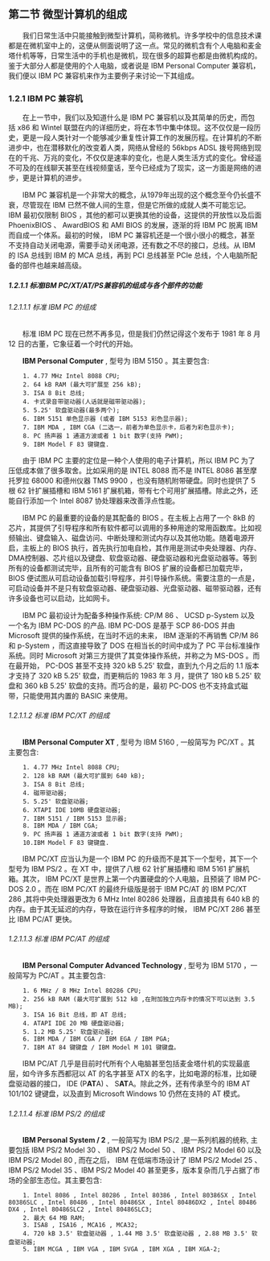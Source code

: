 ## 第二节 微型计算机的组成

　　我们日常生活中只能接触到微型计算机，简称微机。许多学校中的信息技术课都是在微机室中上的，这便从侧面说明了这一点。常见的微机含有个人电脑和麦金塔什机等等，日常生活中的手机也是微机，现在很多的超算也都是由微机构成的。鉴于大部分人都是使用的个人电脑，或者说是 IBM Personal Computer 兼容机，我们便以 IBM PC 兼容机来作为主要例子来讨论一下其组成。

### 1.2.1 IBM PC 兼容机

　　在上一节中，我们以及知道什么是 IBM PC 兼容机以及其简单的历史，而包括 x86 和 Wintel 联盟在内的详细历史，将在本节中集中体现。这不仅仅是一段历史，更是一段人类针对一个能够减少重复性计算工作的发展历程。在计算机的不断进步中，也在潜移默化的改变着人类，网络从曾经的 56kbps ADSL 拨号网络到现在的千兆、万兆的变化，不仅仅是速率的变化，也是人类生活方式的变化。曾经遥不可及的在线聊天甚至在线视频童话，至今已经成为了现实，这一方面是网络的进步，更是计算机的进步。

　　IBM PC 兼容机是一个非常大的概念，从1979年出现的这个概念至今仍长盛不衰，尽管现在 IBM 已然不做人间的生意，但是它所做的成就人类不可能忘记。IBM 最初仅限制 BIOS ，其他的都可以更换其他的设备，这提供的开放性以及后面 PhoenixBIOS 、 AwardBIOS 和 AMI BIOS 的发展，逐渐的将 IBM PC 脱离 IBM 而自成一个体系。最初的时候， IBM PC 兼容机还是一个很小很小的概念，甚至不支持自动关闭电源，需要手动关闭电源，还有数之不尽的接口，总线。从 IBM 的 ISA 总线到 IBM 的 MCA 总线，再到 PCI 总线甚至 PCIe 总线，个人电脑所配备的部件也越来越高级。

##### 1.2.1.1 标准IBM PC/XT/AT/PS兼容机的组成与各个部件的功能

###### 1.2.1.1.1 标准 IBM PC 的组成

　　标准 IBM PC 现在已然不再多见，但是我们仍然记得这个发布于 1981 年 8 月 12 日的古董，它象征着一个时代的开始。

　　**IBM Personal Computer** , 型号为 IBM 5150 。其主要包含:

        1. 4.77 MHz Intel 8088 CPU;
        2. 64 kB RAM (最大可扩展至 256 kB);
        3. ISA 8 Bit 总线;
        4. 卡式录音带驱动器(人话就是磁带驱动器);
        5. 5.25' 软盘驱动器(最多两个);
        6. IBM 5151 单色显示器 (或者 IBM 5153 彩色显示器);
        7. IBM MDA , IBM CGA (二选一，前者为单色显示卡，后者为彩色显示卡);
        8. PC 扬声器 1 通道方波或者 1 bit 数字(支持 PWM);
        9. IBM Model F 83 键键盘.

　　由于 IBM PC 主要的定位是一种个人使用的电子计算机，所以 IBM PC 为了压低成本做了很多取舍。比如采用的是 INTEL 8088 而不是 INTEL 8086 甚至摩托罗拉 68000 和德州仪器 TMS 9900 ，也没有随机附带硬盘。同时也提供了 5 根 62 针扩展插槽和 IBM 5161 扩展机箱，带有七个可用扩展插槽。除此之外，还能自行添加一个 Intel 8087 协处理器来改善浮点性能。

　　IBM PC 的最重要的设备的是其配备的 BIOS 。在主板上占用了一个 8kB 的芯片，其提供了引导程序和所有软件都可以调用的多种用途的常用函数库。比如视频输出、键盘输入、磁盘访问、中断处理和测试内存以及其他功能。随着电源开启，主板上的 BIOS 执行，首先执行加电自检，其作用是测试中央处理器、内存、DMA控制器、芯片组以及键盘、软盘驱动器、硬盘驱动器和光盘驱动器等。等到所有的设备都测试完毕，且所有的可能含有 BIOS 扩展的设备都已加载完毕， BIOS 便试图从可启动设备加载引导程序，并引导操作系统。需要注意的一点是，可启动设备并不是只有软盘驱动器、硬盘驱动器、光盘驱动器、磁带驱动器，还有许多设备也可以启动，比如网卡。

　　IBM PC 最初设计为配备多种操作系统: CP/M 86 、 UCSD p-System 以及一个名为 IBM PC-DOS 的产品. IBM PC-DOS 是基于 SCP 86-DOS 并由 Microsoft 提供的操作系统，在当时不远的未来， IBM 逐渐的不再销售 CP/M 86 和 p-System ，而这直接导致了 DOS 在相当长的时间中成为了 PC 平台标准操作系统。同时 Microsoft 对第三方提供了其变体操作系统，并称之为 MS-DOS 。而在最开始， PC-DOS 甚至不支持 320 kB 5.25' 软盘，直到九个月之后的 1.1 版本才支持了 320 kB 5.25' 软盘，而更稍后的 1983 年 3 月，提供了 180 kB 5.25' 软盘和 360 kB 5.25' 软盘的支持。而巧合的是，最初 PC-DOS 也不支持盒式磁带，只能使用其内置的 BASIC 来使用。

###### 1.2.1.1.2 标准 IBM PC/XT 的组成

　　**IBM Personal Computer XT** , 型号为 IBM 5160 , 一般简写为 PC/XT 。其主要包含:

        1. 4.77 MHz Intel 8088 CPU;
        2. 128 kB RAM (最大可扩展到 640 kB);
        3. ISA 8 Bit 总线;
        4. 磁带驱动器;
        5. 5.25' 软盘驱动器;
        6. XTAPI IDE 10MB 硬盘驱动器;
        7. IBM 5151 / IBM 5153 显示器;
        8. IBM MDA / IBM CGA;
        9. PC 扬声器 1 通道方波或者 1 bit 数字(支持 PWM);
        10.IBM Model F 83 键键盘.

　　IBM PC/XT 应当认为是一个 IBM PC 的升级而不是其下一个型号，其下一个型号为 IBM PS/2 。在 XT 中，提供了八根 62 针扩展插槽和 IBM 5161 扩展机箱。其次， IBM PC/XT 是世界上第一个内置硬盘的个人电脑，且预装了 IBM PC-DOS 2.0 。而在 IBM PC/XT 的最终升级版是弱于 IBM PC/AT 的 IBM PC/XT 286 ,其将中央处理器更改为 6 MHz Intel 80286 处理器，且直接具有 640 kB 的内存。由于其无延迟的内存，导致在运行许多程序的时候， IBM PC/XT 286 甚至比 IBM PC/AT 更快。

###### 1.2.1.1.3 标准 IBM PC/AT 的组成

　　**IBM Personal Computer Advanced Technology** , 型号为 IBM 5170 ，一般简写为 PC/AT 。其主要包含:

        1. 6 MHz / 8 MHz Intel 80286 CPU;
        2. 256 kB RAM (最大可扩展到 512 kB ,在附加独立内存卡的情况下可以达到 3.5 MB);
        3. ISA 16 Bit 总线，即 AT 总线;
        4. ATAPI IDE 20 MB 硬盘驱动器;
        5. 1.2 MB 5.25' 软盘驱动器;
        6. IBM MDA / IBM CGA / IBM EGA / IBM PGA;
        7. IBM AT 84 键键盘 / IBM Model M 101 键键盘。

　　IBM PC/AT 几乎是目前时代所有个人电脑甚至包括麦金塔什机的实现最底层，如今许多东西都冠以 AT 的名字甚至 ATX 的名字，比如电源的标准，比如硬盘驱动器的接口， IDE (P**AT**A) 、 S**AT**A。除此之外，还有传承至今的 IBM AT 101/102 键键盘，以及直到 Microsoft Windows 10 仍然在支持的 AT 模式。

###### 1.2.1.1.4 标准 IBM PS/2 的组成

　　**IBM Personal System / 2** , 一般简写为 IBM PS/2 ,是一系列机器的统称, 主要包括 IBM PS/2 Model 30 、 IBM PS/2 Model 50 、 IBM PS/2 Model 60 以及 IBM PS/2 Model 80 , 而在之后， IBM 在低端市场设计了 IBM PS/2 Model 25 、 IBM PS/2 Model 35 、IBM PS/2 Model 40 甚至更多，版本复杂而几乎占据了市场的全部生态位。其主要包含:

        1. Intel 8086 , Intel 80286 , Intel 80386 , Intel 80386SX , Intel 80386SLC , Intel 80486 , Intel 80486SX , Intel 80486DX2 , Intel 80486 DX4 , Intel 80486SLC2 , Intel 80486SLC3;
        2. 最大 64 MB RAM;
        3. ISA8 , ISA16 , MCA16 , MCA32;
        4. 720 kB 3.5' 软盘驱动器 , 1.44 MB 3.5' 软盘驱动器 , 2.88 MB 3.5' 软盘驱动器;
        5. IBM MCGA , IBM VGA , IBM SVGA , IBM XGA , IBM XGA-2;

